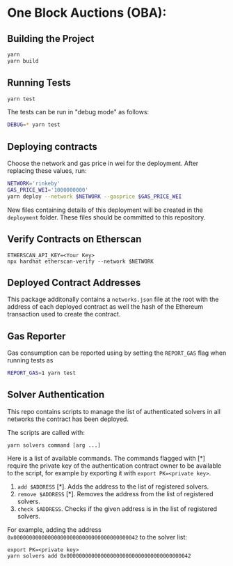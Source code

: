 # One Block Auctions (OBA):

## Building the Project

```sh
yarn
yarn build
```

## Running Tests

```sh
yarn test
```

The tests can be run in "debug mode" as follows:

```sh
DEBUG=* yarn test
```

## Deploying contracts

Choose the network and gas price in wei for the deployment.
After replacing these values, run:

```sh
NETWORK='rinkeby'
GAS_PRICE_WEI='1000000000'
yarn deploy --network $NETWORK --gasprice $GAS_PRICE_WEI
```

New files containing details of this deployment will be created in the `deployment` folder.
These files should be committed to this repository.

## Verify Contracts on Etherscan

```
ETHERSCAN_API_KEY=<Your Key>
npx hardhat etherscan-verify --network $NETWORK
```

## Deployed Contract Addresses

This package additonally contains a `networks.json` file at the root with the
address of each deployed contract as well the hash of the Ethereum transaction
used to create the contract.

## Gas Reporter

Gas consumption can be reported using by setting the `REPORT_GAS` flag when running tests as

```sh
REPORT_GAS=1 yarn test
```

## Solver Authentication

This repo contains scripts to manage the list of authenticated solvers in all networks the contract has been deployed.

The scripts are called with:

```
yarn solvers command [arg ...]
```

Here is a list of available commands.
The commands flagged with [*] require the private key of the authentication contract owner to be available to the script, for example by exporting it with
`export PK=<private key>`.

1. `add $ADDRESS` [*]. Adds the address to the list of registered solvers.
2. `remove $ADDRESS` [*]. Removes the address from the list of registered
   solvers.
3. `check $ADDRESS`. Checks if the given address is in the list of registered
   solvers.

For example, adding the address `0x0000000000000000000000000000000000000042` to
the solver list:

```
export PK=<private key>
yarn solvers add 0x0000000000000000000000000000000000000042
```
